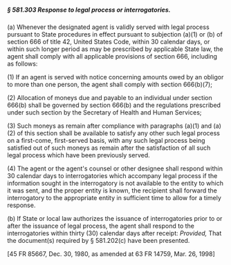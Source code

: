 ##### § 581.303 Response to legal process or interrogatories. #####

(a) Whenever the designated agent is validly served with legal process pursuant to State procedures in effect pursuant to subjection (a)(1) or (b) of section 666 of title 42, United States Code, within 30 calendar days, or within such longer period as may be prescribed by applicable State law, the agent shall comply with all applicable provisions of section 666, including as follows:

(1) If an agent is served with notice concerning amounts owed by an obligor to more than one person, the agent shall comply with section 666(b)(7);

(2) Allocation of moneys due and payable to an individual under section 666(b) shall be governed by section 666(b) and the regulations prescribed under such section by the Secretary of Health and Human Services;

(3) Such moneys as remain after compliance with paragraphs (a)(1) and (a)(2) of this section shall be available to satisfy any other such legal process on a first-come, first-served basis, with any such legal process being satisfied out of such moneys as remain after the satisfaction of all such legal process which have been previously served.

(4) The agent or the agent's counsel or other designee shall respond within 30 calendar days to interrogatories which accompany legal process if the information sought in the interrogatory is not available to the entity to which it was sent, and the proper entity is known, the recipient shall forward the interrogatory to the appropriate entity in sufficient time to allow for a timely response.

(b) If State or local law authorizes the issuance of interrogatories prior to or after the issuance of legal process, the agent shall respond to the interrogatories within thirty (30) calendar days after receipt: *Provided,* That the document(s) required by § 581.202(c) have been presented.

[45 FR 85667, Dec. 30, 1980, as amended at 63 FR 14759, Mar. 26, 1998]